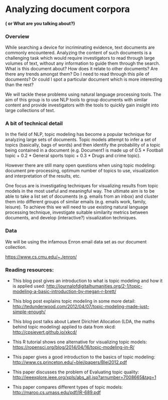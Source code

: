 # Analyzing document corpora
#### ( or What are you talking about?)

### Overview

While searching a device for incriminating evidence, text documents are commonly encountered.  Analyzing the content of such documents is a challenging task which would require investigators to read through large volumes of text, without any information to guide them through the search. What is this document about? How does it relate to other documents? Are there any trends amongst them? Do I need to read through this pile of documents? Or could I spot a particular document which is more interesting than the rest?

We will tackle these problems using natural language processing tools. The aim of this group is to use NLP tools to group documents with similar content and provide investigators with the tools to quickly gain insight into large collections of text.

### A bit of technical detail

In the field of NLP, topic modeling has become a popular technique for analyzing large sets of documents. Topic models attempt to infer a set of topics (basically, bags of words) and then identify the probability of a topic being contained in a document (e.g. Document1 is made up of 0.5 * Football topic + 0.2 * General sports topic + 0.3 * Drugs and crime topic).

However there are still many open questions when using topic modeling: document pre-processing, optimum number of topics to use, visualization and interpretation of the results, etc.

One focus are is investigating techniques for visualizing results from topic models in the most useful and meaningful way. The ultimate aim is to be able to take a list set of documents (e.g. emails from an inbox) and cluster them into different groups of similar emails (e.g. emails work, family, leisure). To achieve this we will need to use existing natural language processing technique, investigate suitable similarity metrics between documents, and develop (interactive?) visualization techniques.

### Data

We will be using the infamous Enron email data set as our document collection.

https://www.cs.cmu.edu/~./enron/

### Reading resources:

 - This blog post gives an introduction to what is topic modeling and how it is applied used: http://journalofdigitalhumanities.org/2-1/topic-modeling-a-basic-introduction-by-megan-r-brett/

 - This blog post explains topic modeling in some more detail: http://tedunderwood.com/2012/04/07/topic-modeling-made-just-simple-enough/

 - This blog post talks about Latent Dirichlet Allocation (LDA, the maths behind topic modeling) applied to data from xkcd: http://cpsievert.github.io/xkcd/

 - This R tutorial shows one alternative for visualizing topic models: https://ropensci.org/blog/2014/04/16/topic-modeling-in-R/

 - This paper gives a good introduction to the basics of topic modeling: http://www.cs.princeton.edu/~blei/papers/Blei2012.pdf

 - This paper discusses the problem of Evaluating topic quality: http://ieeexplore.ieee.org/xpls/abs_all.jsp?arnumber=7008665&tag=1

 - This paper compares different types of topic models: http://maroo.cs.umass.edu/pdf/IR-689.pdf
